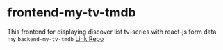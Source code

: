 # frontend-my-tv-tmdb
This frontend for displaying discover list tv-series with react-js form data my `backend-my-tv-tmdb` [Link Repo](https://github.com/FadhilAhsan/backend-my-tv-tmdb) 
